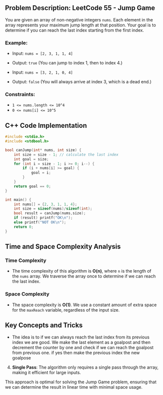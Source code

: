 ## Problem Description: LeetCode 55 - Jump Game

You are given an array of non-negative integers `nums`. Each element in the array represents your maximum jump length at that position. Your goal is to determine if you can reach the last index starting from the first index.

### Example:
- Input: `nums = [2, 3, 1, 1, 4]`
- Output: `true` (You can jump to index 1, then to index 4.)

- Input: `nums = [3, 2, 1, 0, 4]`
- Output: `false` (You will always arrive at index 3, which is a dead end.)

### Constraints:
- `1 <= nums.length <= 10^4`
- `0 <= nums[i] <= 10^5`

## C++ Code Implementation

```c
#include <stdio.h>
#include <stdbool.h>

bool canJump(int* nums, int size) {
    int size = size - 1; // calculate the last index
    int goal = size;
    for (int i = size - 1; i >= 0; i--) {
        if (i + nums[i] >= goal) {
            goal = i;
        }
    }
    return goal == 0;
}

int main() {
    int nums[] = {2, 3, 1, 1, 4};
    int size = sizeof(nums)/sizeof(int);
    bool result = canJump(nums,size);
    if (result) printf("OK\n");
    else printf("NOT OK\n");
    return 0;
}
```

## Time and Space Complexity Analysis

### Time Complexity
- The time complexity of this algorithm is **O(n)**, where `n` is the length of the `nums` array. We traverse the array once to determine if we can reach the last index.

### Space Complexity
- The space complexity is **O(1)**. We use a constant amount of extra space for the `maxReach` variable, regardless of the input size.

## Key Concepts and Tricks
 - The idea is to if we can always reach the last index from its previous index we are good. We make the last element as a goalpost and then decrement the counter by one
   and check if we can reach the goalpost from previous one. if yes then make the previous index the new goalpose
4. **Single Pass**: The algorithm only requires a single pass through the array, making it efficient for large inputs.

This approach is optimal for solving the Jump Game problem, ensuring that we can determine the result in linear time with minimal space usage.
